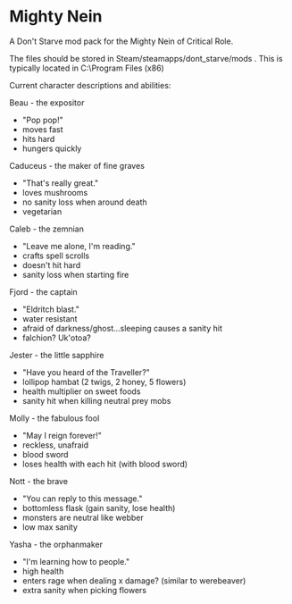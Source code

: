 # Mighty Nein
A Don't Starve mod pack for the Mighty Nein of Critical Role.

The files should be stored in Steam/steamapps/dont_starve/mods . This is typically located in C:\Program Files (x86)

Current character descriptions and abilities:

Beau - the expositor
 - "Pop pop!"
 - moves fast
 - hits hard
 - hungers quickly


Caduceus - the maker of fine graves
 - "That's really great."
 - loves mushrooms
 - no sanity loss when around death
 - vegetarian


Caleb - the zemnian
 - "Leave me alone, I'm reading."
 - crafts spell scrolls
 - doesn't hit hard
 - sanity loss when starting fire


Fjord - the captain
 - "Eldritch blast."
 - water resistant
 - afraid of darkness/ghost...sleeping causes a sanity hit
 - falchion? Uk'otoa?


Jester - the little sapphire
 - "Have you heard of the Traveller?"
 - lollipop hambat (2 twigs, 2 honey, 5 flowers)
 - health multiplier on sweet foods
 - sanity hit when killing neutral prey mobs


Molly - the fabulous fool
 - "May I reign forever!"
 - reckless, unafraid
 - blood sword
 - loses health with each hit (with blood sword)


Nott - the brave
 - "You can reply to this message."
 - bottomless flask (gain sanity, lose health)
 - monsters are neutral like webber
 - low max sanity


Yasha - the orphanmaker
 - "I'm learning how to people."
 - high health
 - enters rage when dealing x damage? (similar to werebeaver)
 - extra sanity when picking flowers
